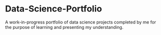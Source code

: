# Data-Science-Portfolio
A work-in-progress portfolio of data science projects completed by me for the purpose of learning and presenting my understanding.
